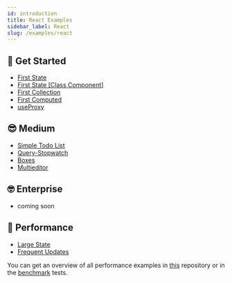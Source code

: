 ```yaml
---
id: introduction
title: React Examples
sidebar_label: React
slug: /examples/react
---
```


## 🤠 Get Started
- [First State](./react/first-state)
- [First State [Class Component]](./react/class/first-state)
- [First Collection](./react/first-collection)
- [First Computed](./react/first-computed)
- [useProxy](./react/simple-useproxy)

## 😎 Medium
- [Simple Todo List](./react/simple-todo-list)
- [Query-Stopwatch](./react/query-stopwatch)
- [Boxes](./react/boxes)
- [Multieditor](./react/multieditor)

## 🤓 Enterprise
- coming soon

## 👾 Performance
- [Large State](./react/large-state)
- [Frequent Updates](./react/frequent-updates)

You can get an overview of all performance examples in [this](https://github.com/agile-ts/performance-compare) repository
or in the [benchmark](https://github.com/agile-ts/agile/tree/master/benchmark) tests.

